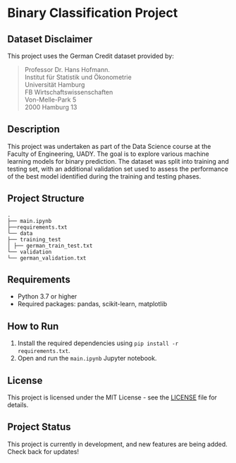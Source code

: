 # Binary Classification Project

## Dataset Disclaimer 

This project uses the German Credit dataset provided by:
> Professor Dr. Hans Hofmann.  
Institut für Statistik und Ökonometrie  
Universität Hamburg  
FB Wirtschaftswissenschaften  
Von-Melle-Park 5  
2000 Hamburg 13  
>

## Description

This project was undertaken as part of the Data Science course at the Faculty of Engineering, UADY. The goal is to explore various machine learning models for binary prediction. The dataset was split into training and testing set, with an additional validation set used to assess the performance of the best model identified during the training and testing phases.


## Project Structure

```
.
├── main.ipynb
├──requirements.txt
└── data
├── training_test
│ ├── german_train_test.txt
└── validation
└── german_validation.txt
```

## Requirements

- Python 3.7 or higher
- Required packages: pandas, scikit-learn, matplotlib

## How to Run

1. Install the required dependencies using `pip install -r requirements.txt`.
2. Open and run the `main.ipynb` Jupyter notebook.

## License

This project is licensed under the MIT License - see the [LICENSE](LICENSE) file for details.


## Project Status

This project is currently in development, and new features are being added. Check back for updates!
